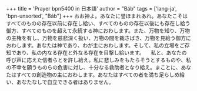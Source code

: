 +++
title = 'Prayer bpn5400 in 日本語'
author = "Báb"
tags = ['lang-ja', 'bpn-unsorted', "Báb"]
+++
おお神よ。あなたに誉ほまれあれ。あなたこそはすべてのものの存在以前に存在し給い、すべてのものの存在以後にも存在し給う御方、すべてのものを超えて永続する神におわします。また、万物を知り、万物の主権を有し、万物を慈悲深く扱い、万物の間を裁さばき、万物を見給う御方におわします。あなたは神であり、わが主におわします。そして、私の立場をご存知であり、私の内なる存在と外なる存在を目撃し給います。
　私と、あなたの呼び声に応えた信者らとを許し給え。私に悲しみをもたらそうとするものや、私の不幸を願うものらの危害に対し、十分なる救助者となり給え。まことに、あなたはすべての創造物の主におわします。あなたはすべての者を満ち足らしめ給い、あなたなしで自立できる者はありません。
